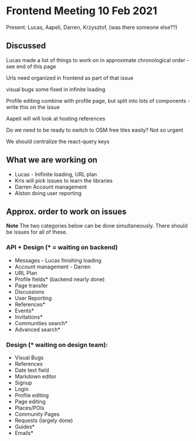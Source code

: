 # Frontend Meeting 10 Feb 2021

Present: Lucas, Aapeli, Darren, Krzysztof, (was there someone else??)

## Discussed

Lucas made a list of things to work on in approximate chronological order - see end of this page

Urls need organized in frontend as part of that issue

visual bugs some fixed in infinite loading

Profile editing combine with profile page, but split into lots of components - write this on the issue

Aapeli will will look at hosting references

Do we need to be ready to switch to OSM free tiles easily? Not so urgent

We should centralize the react-query keys

## What we are working on

- Lucas - Inifinite loading, URL plan
- Kris will pick issues to learn the libraries
- Darren Account management
- Alston doing user reporting

## Approx. order to work on issues

**Note** The two categories below can be done simultaneously. There should be issues for all of these.

### API + Design (* = waiting on backend)

- Messages - Lucas finishing loading
- Account management - Darren
- URL Plan
- Profile fields* (backend nearly done)
- Page transfer
- Discussions
- User Reporting
- References*
- Events*
- Invitations*
- Communities search*
- Advanced search*

### Design (* waiting on design team):

- Visual Bugs
- References
- Date text field
- Markdown editor
- Signup
- Login
- Profile editing
- Page editing
- Places/POIs
- Community Pages
- Requests (largely done)
- Guides*
- Emails*
